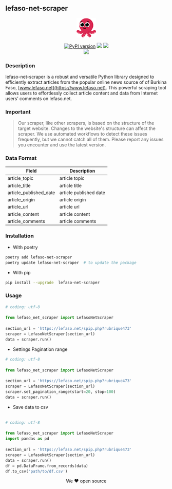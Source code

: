 ## lefaso-net-scraper

<div align="center">
  <p>
    <a href="https://pypi.org/project/lefaso-net-scraper/"><img src="https://raw.githubusercontent.com/abdoulfataoh/lefaso-net-scraper/master/docs/icon.png" style="width:60px;height:60px;"></a>
  </p>
</div>

<div align="center">
  <p>
    <a href="https://badge.fury.io/py/lefaso-net-scraper"><img src="https://badge.fury.io/py/lefaso-net-scraper.svg" alt="PyPI version"></a>
    <a href="https://pepy.tech/project/lefaso-net-scraper"><img src="https://static.pepy.tech/badge/lefaso-net-scraper"></a>
    <a href="https://github.com/abdoulfataoh/lefaso-net-scraper"><img src="https://github.com/abdoulfataoh/lefaso-net-scraper/actions/workflows/test-action.yaml/badge.svg"></a> <br>
    <a href="https://github.com/abdoulfataoh/lefaso-net-scraper"><img src="https://github.com/abdoulfataoh/lefaso-net-scraper/actions/workflows/publish-action.yaml/badge.svg"></a>
  </p>
</div>

### Description
lefaso-net-scraper is a robust and versatile Python library designed to efficiently extract articles from the popular online news source of of Burkina Faso, [www.lefaso.net](https://www.lefaso.net). This powerful scraping tool allows users to effortlessly collect article content and data from Internet users’ comments on lefaso.net.

### Important
  > Our scraper, like other scrapers, is based on the structure of the target website. Changes to the website's structure can affect the scraper. We use automated workflows to detect these issues frequently, but we cannot catch all of them. Please report any issues you encounter and use the latest version.

### Data Format

<div align="center">

| Field                  | Description            |
|------------------------|------------------------|
| article_topic          | article topic          |
| article_title          | article title          |
| article_published_date | article published date |
| article_origin         | article origin         |
| article_url            | article url            |
| article_content        | article content        |
| article_comments       | article comments       |

</div>

### Installation

- With poetry

```bash
poetry add lefaso-net-scraper
poetry update lefaso-net-scraper  # to update the package
```

- With pip

```bash
pip install --upgrade  lefaso-net-scraper
```

### Usage

  
```python
# coding: utf-8

from lefaso_net_scraper import LefasoNetScraper

section_url = 'https://lefaso.net/spip.php?rubrique473'
scraper = LefasoNetScraper(section_url)
data = scraper.run()
```

- Settings Pagination range

```python
# coding: utf-8

from lefaso_net_scraper import LefasoNetScraper

section_url = 'https://lefaso.net/spip.php?rubrique473'
scraper = LefasoNetScraper(section_url)
scraper.set_pagination_range(start=20, stop=100)
data = scraper.run()
```

- Save data to csv

```python

# coding: utf-8

from lefaso_net_scraper import LefasoNetScraper
import pandas as pd

section_url = 'https://lefaso.net/spip.php?rubrique473'
scraper = LefasoNetScraper(section_url)
data = scraper.run()
df = pd.DataFrame.from_records(data)
df.to_csv('path/to/df.csv')
```

<p align="center">We ❤ open source</p>
